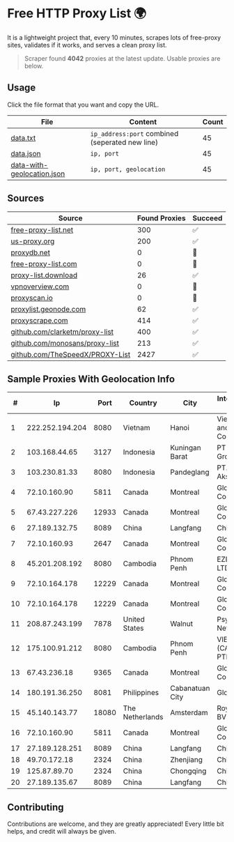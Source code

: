 
# Free HTTP Proxy List 🌍

It is a lightweight project that, every 10 minutes, scrapes lots of free-proxy sites, validates if it works, and serves a clean proxy list.


> Scraper found **4042** proxies at the latest update. Usable proxies are below.

## Usage

Click the file format that you want and copy the URL.


|File|Content|Count|
|----|-------|-----|
|[data.txt](https://raw.githubusercontent.com/themiralay/Proxy-List-World/master/data.txt)|`ip_address:port` combined (seperated new line)|45|
|[data.json](https://raw.githubusercontent.com/themiralay/Proxy-List-World/master/data.json)|`ip, port`|45|
|[data-with-geolocation.json](https://raw.githubusercontent.com/themiralay/Proxy-List-World/master/data-with-geolocation.json)|`ip, port, geolocation`|45|

## Sources

|Source|Found Proxies|Succeed|
|------|-------------|-------|
|[free-proxy-list.net](https://free-proxy-list.net)|300|✅|
|[us-proxy.org](https://www.us-proxy.org)|200|✅|
|[proxydb.net](http://proxydb.net)|0|🚫|
|[free-proxy-list.com](https://free-proxy-list.com/?page=&port=&type%5B%5D=http&type%5B%5D=https&up_time=0&search=Search)|0|🚫|
|[proxy-list.download](https://www.proxy-list.download/HTTP)|26|✅|
|[vpnoverview.com](https://vpnoverview.com/privacy/anonymous-browsing/free-proxy-servers)|0|🚫|
|[proxyscan.io](https://www.proxyscan.io)|0|🚫|
|[proxylist.geonode.com](https://proxylist.geonode.com/api/proxy-list?limit=300&page=1&sort_by=lastChecked&sort_type=desc&protocols=http,https)|62|✅|
|[proxyscrape.com](https://api.proxyscrape.com/v2/?request=displayproxies&protocol=http&timeout=10000&country=all&ssl=all&anonymity=all)|414|✅|
|[github.com/clarketm/proxy-list](https://raw.githubusercontent.com/clarketm/proxy-list/master/proxy-list-raw.txt)|400|✅|
|[github.com/monosans/proxy-list](https://raw.githubusercontent.com/monosans/proxy-list/main/proxies/http.txt)|213|✅|
|[github.com/TheSpeedX/PROXY-List](https://raw.githubusercontent.com/TheSpeedX/PROXY-List/master/http.txt)|2427|✅|


## Sample Proxies With Geolocation Info

|#|Ip|Port|Country|City|Internet Service Provider|
|-|--|----|-------|----|-------------------------|
|1|222.252.194.204|8080|Vietnam|Hanoi|VietNam Post and Telecom Corporation|
|2|103.168.44.65|3127|Indonesia|Kuningan Barat|PT CYB Media Group|
|3|103.230.81.33|8080|Indonesia|Pandeglang|PT. Pandeglang Akses Semesta|
|4|72.10.160.90|5811|Canada|Montreal|GloboTech Communications|
|5|67.43.227.226|12933|Canada|Montreal|GloboTech Communications|
|6|27.189.132.75|8089|China|Langfang|Chinanet|
|7|72.10.160.93|2647|Canada|Montreal|GloboTech Communications|
|8|45.201.208.192|8080|Cambodia|Phnom Penh|EZECOM CO., LTD.|
|9|72.10.164.178|12229|Canada|Montreal|GloboTech Communications|
|10|72.10.164.178|12229|Canada|Montreal|GloboTech Communications|
|11|208.87.243.199|7878|United States|Walnut|Psychz Networks|
|12|175.100.91.212|8080|Cambodia|Phnom Penh|VIETTEL (CAMBODIA) PTE., LTD|
|13|67.43.236.18|9365|Canada|Montreal|GloboTech Communications|
|14|180.191.36.250|8081|Philippines|Cabanatuan City|Globe Telecom|
|15|45.140.143.77|18080|The Netherlands|Amsterdam|RoyaleHosting BV|
|16|72.10.160.90|5811|Canada|Montreal|GloboTech Communications|
|17|27.189.128.251|8089|China|Langfang|Chinanet|
|18|49.70.172.18|2324|China|Zhenjiang|Chinanet|
|19|125.87.89.70|2324|China|Chongqing|China Telecom|
|20|27.189.135.67|8089|China|Langfang|Chinanet|



## Contributing

Contributions are welcome, and they are greatly appreciated! Every
little bit helps, and credit will always be given.

